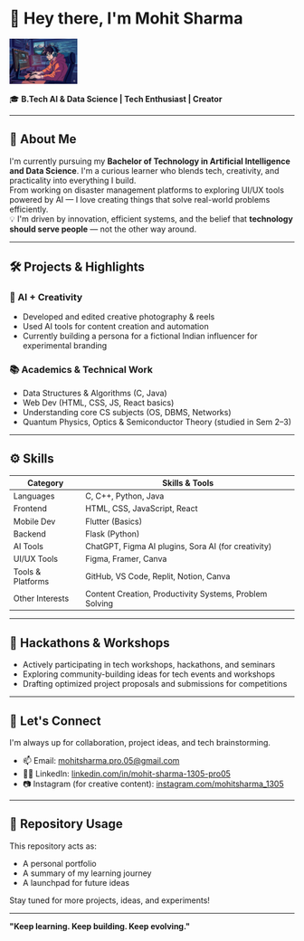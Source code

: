 # 👋 Hey there, I'm Mohit Sharma

<img src="avatar_img1.png" alt="Avatar" width="120" />

🎓 **B.Tech AI & Data Science | Tech Enthusiast | Creator**

---

## 🧠 About Me

I'm currently pursuing my **Bachelor of Technology in Artificial Intelligence and Data Science**. I'm a curious learner who blends tech, creativity, and practicality into everything I build.  
From working on disaster management platforms to exploring UI/UX tools powered by AI — I love creating things that solve real-world problems efficiently.  
💡 I'm driven by innovation, efficient systems, and the belief that **technology should serve people** — not the other way around.

---

## 🛠️ Projects & Highlights

### 📸 AI + Creativity

- Developed and edited creative photography & reels  
- Used AI tools for content creation and automation  
- Currently building a persona for a fictional Indian influencer for experimental branding  

### 📚 Academics & Technical Work

- Data Structures & Algorithms (C, Java)  
- Web Dev (HTML, CSS, JS, React basics)  
- Understanding core CS subjects (OS, DBMS, Networks)  
- Quantum Physics, Optics & Semiconductor Theory (studied in Sem 2–3)  

---

## ⚙️ Skills

| **Category**        | **Skills & Tools**                                           |
|---------------------|-------------------------------------------------------------|
| Languages           | C, C++, Python, Java                                        |
| Frontend            | HTML, CSS, JavaScript, React                                |
| Mobile Dev          | Flutter (Basics)                                            |
| Backend             | Flask (Python)                                              |
| AI Tools            | ChatGPT, Figma AI plugins, Sora AI (for creativity)         |
| UI/UX Tools         | Figma, Framer, Canva                                        |
| Tools & Platforms   | GitHub, VS Code, Replit, Notion, Canva                      |
| Other Interests     | Content Creation, Productivity Systems, Problem Solving      |

---

## 📢 Hackathons & Workshops

- Actively participating in tech workshops, hackathons, and seminars  
- Exploring community-building ideas for tech events and workshops  
- Drafting optimized project proposals and submissions for competitions  

---

## 💬 Let's Connect

I'm always up for collaboration, project ideas, and tech brainstorming.

- 📫 Email: [mohitsharma.pro.05@gmail.com](mailto:mohitsharma.pro.05@gmail.com)  
- 🧑‍💻 LinkedIn: [linkedin.com/in/mohit-sharma-1305-pro05](https://www.linkedin.com/in/mohit-sharma-1305-pro05/)  
- 📷 Instagram (for creative content): [instagram.com/mohitsharma_1305](https://www.instagram.com/mohitsharma_1305/)  

---

## 📁 Repository Usage

This repository acts as:  
- A personal portfolio  
- A summary of my learning journey  
- A launchpad for future ideas  

Stay tuned for more projects, ideas, and experiments!  

---
**"Keep learning. Keep building. Keep evolving."**
